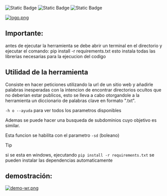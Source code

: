 
<p>

  <img alt="Static Badge" src="https://img.shields.io/badge/hecho_en-Python-blue?style=flat-square&logo=python&logoColor=white">
  <img alt="Static Badge" src="https://img.shields.io/badge/compatible_con-Windows-magenta?style=flat-square&">
  <img alt="Static Badge" src="https://img.shields.io/badge/compatible_con-Linux-green?style=flat-square&">
</p>

[![logo.png](https://i.postimg.cc/R0Fw9cP8/logo.png)](https://postimg.cc/xXwX3bVy)

## Importante:
antes de ejecutar la herramienta se debe abrir un terminal en el directorio y ejecutar el comando: pip install -r requirements.txt esto instala todas las librerias necesarias para la ejecucion del codigo

## Utilidad de la herramienta

Consiste en hacer peticiones utilizando la url de un sitio web y añadirle palabras inesperadas con la intencion de encontrar directorios ocultos que no deberian estar publicos, esto se lleva a cabo otorgandole a la herramienta un diccionario de palabras clave en formato ".txt".

`-h o --ayuda` para ver todos los parametros disponibles

Ademas se puede hacer una busqueda de subdominios cuyo objetivo es similar.

Esta funcion se habilita con el parametro `-sd` (boleano)
 
> [!TIP]
si se esta en windows, ejecutando `pip install -r requirements.txt` se pueden instalar las dependencias automaticamente

## demostración:
[![demo-wr.png](https://i.postimg.cc/v87xmnh0/demo-wr.png)](https://postimg.cc/nMzhRC6m)
